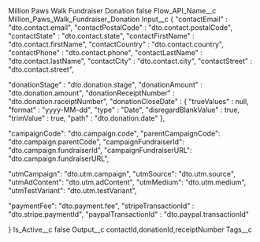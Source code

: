 <?xml version="1.0" encoding="UTF-8"?>
<CustomMetadata xmlns="http://soap.sforce.com/2006/04/metadata" xmlns:xsi="http://www.w3.org/2001/XMLSchema-instance" xmlns:xsd="http://www.w3.org/2001/XMLSchema">
    <label>Million Paws Walk Fundraiser Donation</label>
    <protected>false</protected>
    <values>
        <field>Flow_API_Name__c</field>
        <value xsi:type="xsd:string">Million_Paws_Walk_Fundraiser_Donation</value>
    </values>
    <values>
        <field>Input__c</field>
        <value xsi:type="xsd:string">{
  &quot;contactEmail&quot; : &quot;dto.contact.email&quot;,
  &quot;contactPostalCode&quot; : &quot;dto.contact.postalCode&quot;,
  &quot;contactState&quot; : &quot;dto.contact.state&quot;,
  &quot;contactFirstName&quot; : &quot;dto.contact.firstName&quot;,
  &quot;contactCountry&quot; : &quot;dto.contact.country&quot;,
  &quot;contactPhone&quot; : &quot;dto.contact.phone&quot;,
  &quot;contactLastName&quot; : &quot;dto.contact.lastName&quot;,
  &quot;contactCity&quot; : &quot;dto.contact.city&quot;,
  &quot;contactStreet&quot; : &quot;dto.contact.street&quot;,


  &quot;donationStage&quot; : &quot;dto.donation.stage&quot;,
  &quot;donationAmount&quot; : &quot;dto.donation.amount&quot;,
  &quot;donationReceiptNumber&quot; : &quot;dto.donation.raceiptNumber&quot;,
  &quot;donationCloseDate&quot; : {
    &quot;trueValues&quot; : null,
    &quot;format&quot; : &quot;yyyy-MM-dd&quot;,
    &quot;type&quot; : &quot;Date&quot;,
    &quot;disregardBlankValue&quot; : true,
    &quot;trimValue&quot; : true,
    &quot;path&quot; : &quot;dto.donation.date&quot;
  },
  




&quot;campaignCode&quot;: &quot;dto.campaign.code&quot;,
&quot;parentCampaignCode&quot;: &quot;dto.campaign.parentCode&quot;,
&quot;campaignFundraiserId&quot;: &quot;dto.campaign.fundraiserId&quot;,
&quot;campaignFundraiserURL&quot;: &quot;dto.campaign.fundraiserURL&quot;,

&quot;utmCampaign&quot;: &quot;dto.utm.campaign&quot;,
&quot;utmSource&quot;: &quot;dto.utm.source&quot;,
&quot;utmAdContent&quot;: &quot;dto.utm.adContent&quot;,
&quot;utmMedium&quot;: &quot;dto.utm.medium&quot;,
&quot;utmTestVariant&quot;: &quot;dto.utm.testVariant&quot;,

  &quot;paymentFee&quot;: &quot;dto.payment.fee&quot;,
  &quot;stripeTransactionId&quot; : &quot;dto.stripe.paymentId&quot;,
  &quot;paypalTransactionId&quot; : &quot;dto.paypal.transactionId&quot;
   
}</value>
    </values>
    <values>
        <field>Is_Active__c</field>
        <value xsi:type="xsd:boolean">false</value>
    </values>
    <values>
        <field>Output__c</field>
        <value xsi:type="xsd:string">contactId,donationId,receiptNumber</value>
    </values>
    <values>
        <field>Tags__c</field>
        <value xsi:nil="true"/>
    </values>
</CustomMetadata>
